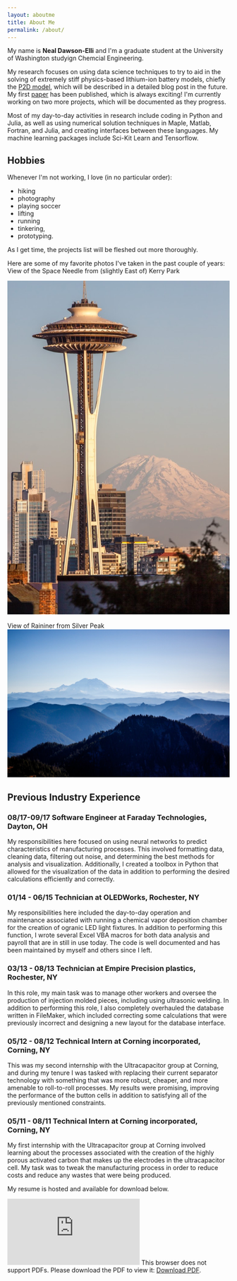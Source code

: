 ```yaml
---
layout: aboutme
title: About Me
permalink: /about/
---
```


My name is **Neal Dawson-Elli** and I'm a graduate student at the University of Washington studyign Chemcial Engineering. 

My research focuses on using data science techniques to try to aid in the solving of extremely stiff physics-based lithium-ion battery models, chiefly the [P2D model](link), which will
be described in a detailed blog post in the future.  My first [paper](http://jes.ecsdl.org/content/165/2/A1.abstract?ct) has been published, which is always exciting!
I'm currently working on two more projects, which will be documented as they progress.

Most of my day-to-day activities in research include coding in Python and Julia, as well as using numerical solution techniques in Maple, Matlab, Fortran, and Julia, and creating interfaces
between these languages.  My machine learning packages include Sci-Kit Learn and Tensorflow.

## Hobbies

Whenever I'm not working, I love (in no particular order):
 - hiking
 - photography
 - playing soccer
 - lifting
 - running
 - tinkering,
 - prototyping. 

As I get time, the projects list will be fleshed out more thoroughly.

Here are some of my favorite photos I've taken in the past couple of years:
View of the Space Needle from (slightly East of) Kerry Park

![pic1](/img/camera/seattle.jpg)

View of Raininer from Silver Peak
![pic2](/img/camera/mountains.jpg)

## Previous Industry Experience

### 08/17-09/17 Software Engineer at Faraday Technologies, Dayton, OH

My responsibilities here focused on using neural networks to predict characteristics of manufacturing processes.  This involved formatting data, cleaning data, filtering out
noise, and determining the best methods for analysis and visualization.  Additionally, I created a toolbox in Python that allowed for the visualization of the data
in addition to performing the desired calculations efficiently and correctly.

### 01/14 - 06/15 Technician at OLEDWorks, Rochester, NY

My responsibilities here included the day-to-day operation and maintenance associated with running a chemical vapor deposition chamber for
the creation of ogranic LED light fixtures.  In addition to performing this function, I wrote several Excel VBA macros for both data analysis and payroll 
that are in still in use today.  The code is well documented and has been maintained by myself and others since I left.

### 03/13 - 08/13 Technician at Empire Precision plastics, Rochester, NY

In this role, my main task was to manage other workers and oversee the production of injection molded pieces, including using ultrasonic welding.  In addition 
to performing this role, I also completely overhauled the database written in FileMaker, which included correcting some calculations that were previously 
incorrect and designing a new layout for the database interface.

### 05/12 - 08/12 Technical Intern at Corning incorporated, Corning, NY

This was my second internship with the Ultracapacitor group at Corning, and during my tenure I was tasked with replacing their current separator technology with 
something that was more robust, cheaper, and more amenable to roll-to-roll processes.  My results were promising, improving the performance of the button cells in addition
to satisfying all of the previously mentioned constraints.

### 05/11 - 08/11 Technical Intern at Corning incorporated, Corning, NY

My first internship with the Ultracapacitor group at Corning involved learning about the processes associated with the creation of the highly porous activated carbon
that makes up the electrodes in the ultracapacitor cell.  My task was to tweak the manufacturing process in order to reduce costs and reduce any wastes that were 
being produced.  
 
My resume is hosted and available for download below.

<div>
<object data="https://nealde.github.io/img/Neal_Dawson_Elli_Resume_2018.pdf" type="application/pdf" width="100%" height="1000px">
    <embed src="https://nealde.github.io/img/Neal_Dawson_Elli_Resume_2018.pdf">
        This browser does not support PDFs. Please download the PDF to view it: <a href="https://nealde.github.io/img/Neal_Dawson_Elli_Resume_2018.pdf">Download PDF</a>.</p>
    </embed>
</object>
</div>